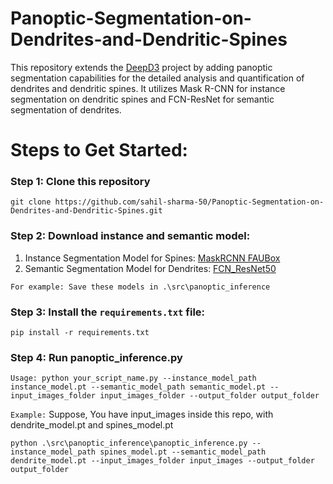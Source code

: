 # Panoptic-Segmentation-on-Dendrites-and-Dendritic-Spines
This repository extends the <a href="https://github.com/ankilab/DeepD3">DeepD3</a> project by adding panoptic segmentation capabilities for the detailed analysis and quantification of dendrites and dendritic spines. It utilizes Mask R-CNN for instance segmentation on dendritic spines and FCN-ResNet for semantic segmentation of dendrites.

# Steps to Get Started:
### Step 1: Clone this repository
```
git clone https://github.com/sahil-sharma-50/Panoptic-Segmentation-on-Dendrites-and-Dendritic-Spines.git
```
### Step 2: Download instance and semantic model:
<ol>
  <li>Instance Segmentation Model for Spines: <a href='https://faubox.rrze.uni-erlangen.de/getlink/fiEfTXy8DJhqCzCksmgiC6/spines_model.pt'>MaskRCNN FAUBox</a></li>
  <li>Semantic Segmentation Model for Dendrites: <a href='https://faubox.rrze.uni-erlangen.de/getlink/fi7iUL8cVWUsA5w9ZFLj2A/dendrite_model.pt'>FCN_ResNet50</a></li>
</ol>

`For example: Save these models in .\src\panoptic_inference`

### Step 3: Install the `requirements.txt` file:
```
pip install -r requirements.txt
```
### Step 4: Run panoptic_inference.py
```
Usage: python your_script_name.py --instance_model_path instance_model.pt --semantic_model_path semantic_model.pt --input_images_folder input_images_folder --output_folder output_folder
```
`Example:`
Suppose, You have input_images inside this repo, with dendrite_model.pt and spines_model.pt
```
python .\src\panoptic_inference\panoptic_inference.py --instance_model_path spines_model.pt --semantic_model_path dendrite_model.pt --input_images_folder input_images --output_folder output_folder
```
